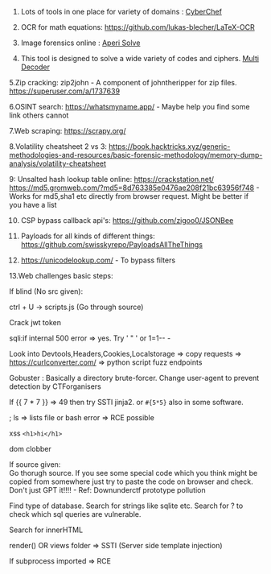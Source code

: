 1. Lots of tools in one place for variety of domains : [CyberChef](https://gchq.github.io/CyberChef/)

2. OCR for math equations: https://github.com/lukas-blecher/LaTeX-OCR

3. Image forensics online : [Aperi Solve](https://www.aperisolve.com/)

4. This tool is designed to solve a wide variety of codes and ciphers. [Multi Decoder](https://www.cachesleuth.com/multidecoder/)

5.Zip cracking: zip2john - A component of johntheripper for zip files.   https://superuser.com/a/1737639

6.OSINT search: https://whatsmyname.app/ - Maybe help you find some link others cannot

7.Web scraping: https://scrapy.org/

8.Volatility cheatsheet 2 vs 3: https://book.hacktricks.xyz/generic-methodologies-and-resources/basic-forensic-methodology/memory-dump-analysis/volatility-cheatsheet

9: Unsalted hash lookup table online: https://crackstation.net/  
  https://md5.gromweb.com/?md5=8d763385e0476ae208f21bc63956f748 - Works for md5,sha1 etc directly from browser request. Might be better if you have a list

10. CSP bypass callback api's: https://github.com/zigoo0/JSONBee

11. Payloads for all kinds of different things:
  https://github.com/swisskyrepo/PayloadsAllTheThings

12) https://unicodelookup.com/ - To bypass filters 

13.Web challenges basic steps:
  
  If blind (No src given):
  
  ctrl + U -> scripts.js (Go through source)
  
  Crack jwt token

  sqli:if internal 500 error => yes. Try '  " ' or 1=1-- -
  
  Look into Devtools,Headers,Cookies,Localstorage => copy requests => https://curlconverter.com/ => python script fuzz endpoints

  Gobuster : Basically a directory brute-forcer. Change user-agent to prevent detection by CTForganisers
  
  If {{ 7 * 7 }} => 49 then try SSTI jinja2. or `#{5*5}` also in some software.

  ; ls => lists file or bash error => RCE possible
  
  xss ```<h1>hi</h1>```
  
  dom clobber

If source given:  
    Go thorugh source.
    If you see some special code which you think might be copied from somewhere just try to paste the code on browser and check. Don't just GPT it!!!! - Ref: Downunderctf prototype pollution

Find type of database. Search for strings like sqlite etc. Search for ? to check which sql queries are vulnerable.

Search for innerHTML

render() OR views folder => SSTI (Server side template injection)

If subprocess imported =>  RCE




